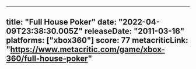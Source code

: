 
---
title: "Full House Poker"
date: "2022-04-09T23:38:30.005Z"
releaseDate: "2011-03-16"
platforms: ["xbox360"]
score: 77
metacriticLink: "https://www.metacritic.com/game/xbox-360/full-house-poker"
---
